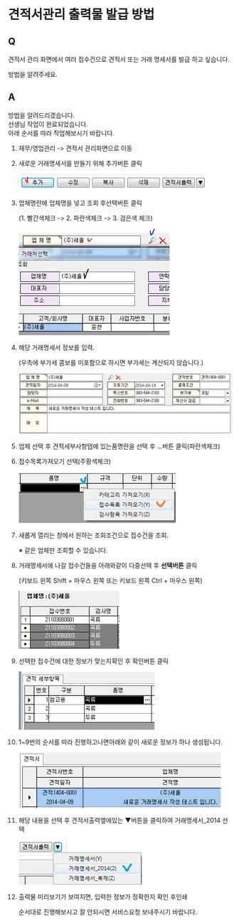# 견적서관리 출력물 발급 방법

## Q

견적서 관리 화면에서 여러 접수건으로 견적서 또는 거래 명세서를 발급 하고 싶습니다.

방법을 알려주세요.

## A

방법을 알려드리겠습니다.  
선생님 작업이 완료되었습니다.  
아래 순서를 따라 작업해보시기 바랍니다.

1. 재무/영업관리 -&gt; 견적서 관리화면으로 이동  
2. 새로운 거래명세서를 만들기 위해 추가버튼 클릭  

   ![](../.gitbook/assets/01%20%2815%29.png)

3. 업체명란에 업체명을 넣고 조회 후선택버튼 클릭  

   \(1. 빨간색체크 -&gt; 2. 파란색체크 -&gt; 3. 검은색 체크\)  

   ![](../.gitbook/assets/02%20%288%29.png)

4. 해당 거래명세서 정보를 입력.  

   \(우측에 부가세 콤보를 미포함으로 하시면 부가세는 계산되지 않습니다.\)  

   ![](../.gitbook/assets/03%20%2810%29.png)

5. 업체 선택 후 견적세부사항탭에 있는품명란을 선택 후 ...버튼 클릭\(파란색체크\)  
6. 접수목록가져오기 선택\(주황색체크\)  

   ![](../.gitbook/assets/04%20%2834%29.png)

7. 새롭게 열리는 창에서 원하는 조회조건으로 접수건을 조회.  

   ※ 같은 업체만 조회할 수 있습니다.  

8. 거래명세서에 나갈 접수건들을 아래와같이 다중선택 후 **선택버튼** 클릭  

   \(키보드 왼쪽 Shift +  마우스 왼쪽 또는 키보드 왼쪽 Ctrl +  마우스 왼쪽\)  

   ![](../.gitbook/assets/05%20%286%29.png)

9. 선택한 접수건에 대한 정보가 맞는지확인 후 확인버튼 클릭  

   ![](../.gitbook/assets/06%20%282%29.png)

10. 1~9번의 순서를 따라 진행하고나면아래와 같이 새로운 정보가 하나 생성됩니다.  

    ![](../.gitbook/assets/07%20%2811%29.png)

11. 해당 내용을 선택 후 견적서출력옆에있는 ▼버튼을 클릭하여 거래명세서\_2014 선택  

    ![](../.gitbook/assets/08%20%2821%29.png)

12. 출력물 미리보기가 보여지면, 입력한 정보가 정확한지 확인 후인쇄  

    순서대로 진행해보시고 잘 안되시면 서비스요청 보내주시기 바랍니다.  

